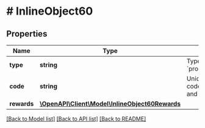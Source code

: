 # # InlineObject60

## Properties

Name | Type | Description | Notes
------------ | ------------- | ------------- | -------------
**type** | **string** | Type of code: &#x60;promocode&#x60;/&#x60;coupon&#x60;. | [optional]
**code** | **string** | Unique case sensitive code. Contains letters and numbers. | [optional] [default to 'WINTER2021']
**rewards** | [**\OpenAPI\Client\Model\InlineObject60Rewards**](InlineObject60Rewards.md) |  | [optional]

[[Back to Model list]](../../README.md#models) [[Back to API list]](../../README.md#endpoints) [[Back to README]](../../README.md)
